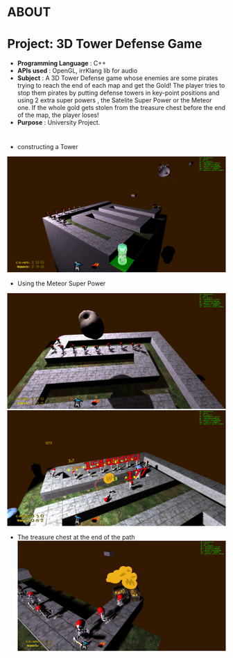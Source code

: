 
# ABOUT

# Project: 3D Tower Defense Game
- <b>Programming Language</b> : C++
- <b>APIs used</b> : OpenGL, irrKlang lib for audio
- <b>Subject</b> : A 3D Tower Defense game whose enemies are some pirates trying to reach the end of each map and get the Gold! The player tries to stop them pirates by putting defense towers in key-point positions and using 2 extra super powers , the Satelite Super Power or the Meteor one. If the whole gold gets stolen from the treasure chest before the end of the map, the player loses!
- <b>Purpose</b> : University Project.


#

- constructing a Tower

![GitHub Logo](README_IMG/preview0.png)



- Using the Meteor Super Power

![GitHub Logo](README_IMG/preview1.png)
![GitHub Logo](README_IMG/preview2.png)

- The treasure chest at the end of the path
![GitHub Logo](README_IMG/preview3.png)
